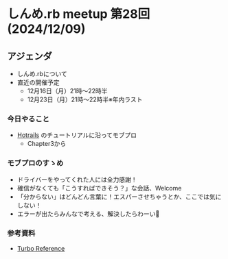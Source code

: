 # しんめ.rb meetup 第28回(2024/12/09)

## アジェンダ

- しんめ.rbについて
- 直近の開催予定
  - 12月16日（月）21時〜22時半
  - 12月23日（月）21時〜22時半※年内ラスト

### 今日やること

- [Hotrails](https://www.hotrails.dev/) のチュートリアルに沿ってモブプロ
  - Chapter3から

### モブプロのすゝめ

- ドライバーをやってくれた人には全力感謝！
- 確信がなくても「こうすればできそう？」な会話、Welcome
- 「分からない」はどんどん言葉に！エスパーさせちゃうとか、ここでは気にしない！
- エラーが出たらみんなで考える、解決したらわーい🙌

### 参考資料

- [Turbo Reference](https://turbo.hotwired.dev/reference/drive)

